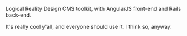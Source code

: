 Logical Reality Design CMS toolkit, with AngularJS front-end and Rails back-end.

It's really cool y'all, and everyone should use it. I think so, anyway.
